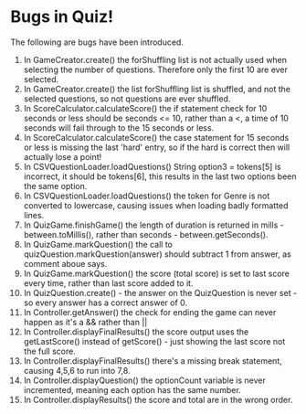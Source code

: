 # Bugs in Quiz!

The following are bugs have been introduced.

1. In GameCreator.create() the forShuffling list is not actually used when selecting the number of questions. Therefore only the first 10 are ever selected.
2. In GameCreator.create() the list forShuffling list is shuffled, and not the selected questions, so not questions are ever shuffled.
3. In ScoreCalculator.calculateScore() the if statement check for 10 seconds or less should be seconds <= 10, rather than a <, a time of 10 seconds will fail through to the 15 seconds or less.
4. In ScoreCalculator.calculateScore() the case statement for 15 seconds or less is missing the last 'hard' entry, so if the hard is correct then will actually lose a point!
5. In CSVQuestionLoader.loadQuestions() String option3 = tokens[5] is incorrect, it should be tokens[6], this results in the last two options been the same option.
6. In CSVQuestionLoader.loadQuestions() the token for Genre is not converted to lowercase, causing issues when loading badly formatted lines.
7. In QuizGame.finishGame() the length of duration is returned in mills - between.toMillis(), rather than seconds - between.getSeconds().
8. In QuizGame.markQuestion() the call to quizQuestion.markQuestion(answer) should subtract 1 from answer, as comment aboue says.
9. In QuizGame.markQuestion() the score (total score) is set to last score every time, rather than last score added to it.
10. In QuizQuestion.create() - the answer on the QuizQuestion is never set - so every answer has a correct answer of 0. 
11. In Controller.getAnswer() the check for ending the game can never happen as it's a && rather than ||
12. In Controller.displayFinalResults() the score output uses the getLastScore() instead of getScore() - just showing the last score not the full score.
13. In Controller.displayFinalResults() there's a missing break statement, causing 4,5,6 to run into 7,8.
14. In Controller.displayQuestion() the optionCount variable is never incremented, meaning each option has the same number.
15. In Controller.displayResults() the score and total are in the wrong order.
